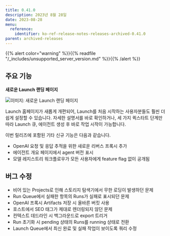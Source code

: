 ```yaml
---
title: 0.41.0
description: 2023년 8월 28일
date: 2023-08-28
menu:
  reference:
    identifier: ko-ref-release-notes-releases-archived-0.41.0
parent: archived-releases
---
```


{{% alert color="warning" %}}{{% readfile "/_includes/unsupported_server_version.md" %}}{{% /alert %}}

## 주요 기능

**********새로운 Launch 랜딩 페이지**********

![이미지: 새로운 Launch 랜딩 페이지](https://github.com/wandb/server/assets/97066933/3bd0ecfe-1fcb-412f-92d3-6d3ce8f849d6)

Launch 홈페이지가 새롭게 개편되어, Launch를 처음 시작하는 사용자분들도 훨씬 더 쉽게 설정할 수 있습니다. 자세한 설명서를 바로 확인하거나, 세 가지 퀵스타트 단계만 따라 Launch 큐, 에이전트 생성 후 바로 작업 시작이 가능합니다.

이번 릴리즈에 포함된 기타 신규 기능은 다음과 같습니다.

- OpenAI 요청 및 응답 추적을 위한 새로운 리버스 프록시 추가
- 에이전트 개요 페이지에서 agent 버전 표시
- 모델 레지스트리 워크플로우가 모든 사용자에게 feature flag 없이 공개됨

## 버그 수정

- 비어 있는 Projects로 인해 스토리지 탐색기에서 무한 로딩이 발생하던 문제
- Run Queue에서 실패한 항목의 Runs가 실패로 표시되던 문제
- OpenAI 프록시 Artifacts 저장 시 올바른 버킷 사용
- 호스트에서 SEO 태그가 제대로 렌더링되지 않던 문제
- 컨텍스트 데드라인 시 백그라운드로 export 트리거
- Run 초기화 시 pending 상태의 Runs를 running 상태로 전환
- Launch Queue에서 최신 완료 및 실패 작업이 보이도록 쿼리 수정
